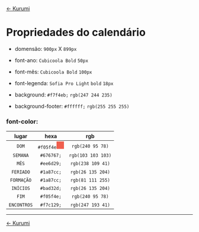 [<- Kurumi](README.md#tarefas-para-a-kurumi)

# Propriedades do calendário

- domensão: ```900px``` X ```899px```

- font-ano: ```Cubicoola Bold``` ```50px```

- font-mês: ```Cubicoola Bold``` ```100px```

- font-legenda: ```Sofia Pro Light``` ```bold``` ```18px```

- background: ```#f7f4eb;``` ```rgb(247 244 235)```

- background-footer: ```#ffffff;``` ```rgb(255 255 255)```

### font-color:

|lugar| hexa | rgb |
|:---:|:----:|:---:|
| ```DOM``` | ```#f05f4e```![#f05f4e](images/dom.jpg "color: #f05f4e;") | ```rgb(240 95 78)``` |
|```SEMANA``` | ```#676767;``` | ```rgb(103 103 103)``` |
|```MÊS``` | ```#ee6d29;``` | ```rgb(238 109 41)``` |
|```FERIADO``` | ```#1a87cc;``` | ```rgb(26 135 204)``` |
|```FORMAÇÃO``` | ```#1a87cc;``` | ```rgb(81 111 255)``` |
|```INÍCIOS``` | ```#bad32d;``` | ```rgb(26 135 204)``` |
|```FIM``` | ```#f05f4e;``` | ```rgb(240 95 78)``` |
|```ENCONTROS``` | ```#f7c129;``` | ```rgb(247 193 41)``` |

---

[<- Kurumi](README.md#tarefas-para-a-kurumi)